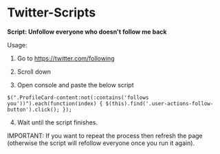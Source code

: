 # Twitter-Scripts



**Script: Unfollow everyone who doesn't follow me back**

Usage: 

1. Go to https://twitter.com/following
 
2. Scroll down
 
3. Open console and paste the below script

```
$(".ProfileCard-content:not(:contains('follows you'))").each(function(index) { $(this).find('.user-actions-follow-button').click(); });
```

4. Wait until the script finishes. 

IMPORTANT: If you want to repeat the process then refresh the page (otherwise the script will refollow everyone once you run it again).

